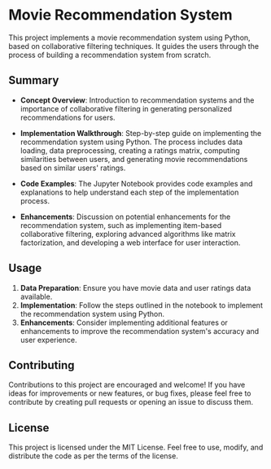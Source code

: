 # Movie Recommendation System

This project implements a movie recommendation system using Python, based on collaborative filtering techniques. It guides the users through the process of building a recommendation system from scratch.

## Summary

- **Concept Overview**: Introduction to recommendation systems and the importance of collaborative filtering in generating personalized recommendations for users.

- **Implementation Walkthrough**: Step-by-step guide on implementing the recommendation system using Python. The process includes data loading, data preprocessing, creating a ratings matrix, computing similarities between users, and generating movie recommendations based on similar users' ratings.

- **Code Examples**: The Jupyter Notebook provides code examples and explanations to help understand each step of the implementation process.

- **Enhancements**: Discussion on potential enhancements for the recommendation system, such as implementing item-based collaborative filtering, exploring advanced algorithms like matrix factorization, and developing a web interface for user interaction.

## Usage

1. **Data Preparation**: Ensure you have movie data and user ratings data available.
2. **Implementation**: Follow the steps outlined in the notebook to implement the recommendation system using Python.
3. **Enhancements**: Consider implementing additional features or enhancements to improve the recommendation system's accuracy and user experience.

## Contributing

Contributions to this project are encouraged and welcome! If you have ideas for improvements or new features, or bug fixes, please feel free to contribute by creating pull requests or opening an issue to discuss them.

## License

This project is licensed under the MIT License. Feel free to use, modify, and distribute the code as per the terms of the license.


